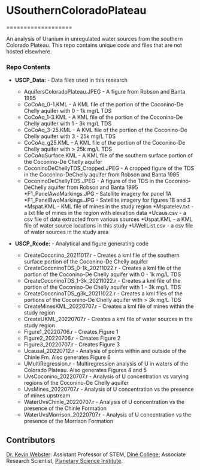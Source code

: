 # USouthernColoradoPlateau
===================

An analysis of Uranium in unregulated water sources from the southern Colorado Plateau. This repo contains unique code and files that are not hosted elsewhere. 

### Repo Contents

* **USCP_Data:** - Data files used in this research
	* AquifersColoradoPlateau.JPEG - A figure from Robson and Banta 1995
	* CoCoAq_0-1.KML - A KML file of the portion of the Coconino-De Chelly aquifer with 0 - 1k mg/L TDS
  	* CoCoAq_1-3.KML - A KML file of the portion of the Coconino-De Chelly aquifer with 1 - 3k mg/L TDS 
 	* CoCoAq_3-25.KML - A KML file of the portion of the Coconino-De Chelly aquifer with 3 - 25k mg/L TDS
 	* CoCoAq_g25.KML - A KML file of the portion of the Coconino-De Chelly aquifer with > 25k mg/L TDS
 	* CoCoAqSurface.KML - A KML file of the southern surface portion of the Coconino-De Chelly aquifer  
  	* CoconinoDeChellyTDS_Cropped.JPEG - A cropped figure of the TDS in the Coconino-DeChelly aquifer from Robson and Banta 1995
  	* CoconinoDeChellyTDS.JPEG - A figure of the TDS in the Coconino-DeChelly aquifer from Robson and Banta 1995
	*F1_PanelAwoMarkings.JPG - Satellite imagery for panel 1A
	*F1_PanelBwoMarkings.JPG - Satellite imagery for figures 1B and 3
	*Mspat.KML - KML file of mines in the study region
	*Mspatelev.txt - a txt file of mines in the region with elevation data
	*Ucaus.csv - a csv file of data extracted from various sources
	*Uspat.KML - a KML file of water source locations in this study
	*UWellList.csv - a csv file of water sources in the study area
  
* **USCP_Rcode:** - Analytical and figure generating code
	* CreateCoconino_20211017.r - Creates a kml file of the southern surface portion of the Coconino-De Chelly aquifer
	* CreateCoconinoTDS_0-1k_20211022.r - Creates a kml file of the portion of the Coconino-De Chelly aquifer with 0 - 1k mg/L TDS
	* CreateCoconinoTDS_1-3k_20211022.r - Creates a kml file of the portion of the Coconino-De Chelly aquifer with 1 - 3k mg/L TDS
	* CreateCoconinoTDS_g3k_20211022.r - Creates a kml files of the portions of the Coconino-De Chelly aquifer with > 3k mg/L TDS
	* CreateMinesKML_20220707.r - Creates a kml file of mines within the study region
	* CreateUKML_20220707.r - Creates a kml file of water sources in the study region
	* Figure1_20220706.r - Creates Figure 1
	* Figure2_20220706.r - Creates Figure 2
	* Figure3_20220707.r - Creates Figure 3
	* Ucausal_20220712.r - Analysis of points within and outside of the Chinle Fm. Also generates Figure 6
	* UMultiRegression.r - Multiregression analysis of U in waters of the Colorado Plateau. Also generates Figures 4 and 5
	* UvsCoconino_20220707.r - Analysis of U concentration vs varying regions of the Coconino-De Chelly aquifer
	* UvsMines_20220707.r - Analysis of U concentration vs the presence of mines upstream
	* WaterUvsChinle_20220707.r - Analysis of U concentration vs the presence of the Chinle Formation
	* WaterUvsMorrison_20220707.r - Analysis of U concentration vs the presence of the Morrison Formation

## Contributors

[Dr. Kevin Webster](https://websterkgd.com/): Assistant Professor of STEM, [Diné College](https://www.dinecollege.edu/academics/meet-our-faculty-stem/); Associate Research Scientist, [Planetary Science Institute](https://www.psi.edu/about/staffpage/webster).
